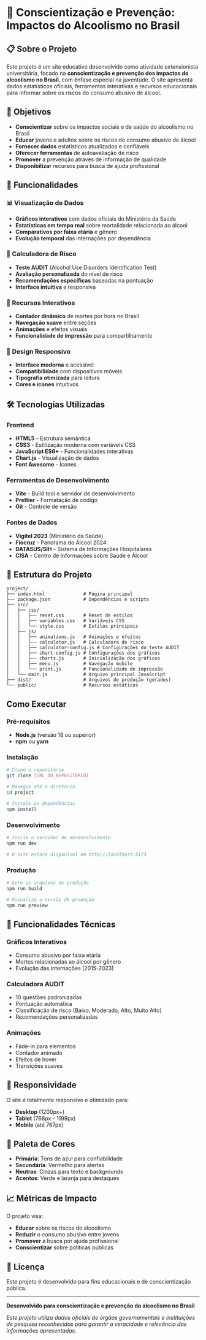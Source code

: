 # 🍷 Conscientização e Prevenção: Impactos do Alcoolismo no Brasil

## 📋 Sobre o Projeto

Este projeto é um site educativo desenvolvido como atividade extensionista universitária, focado na **conscientização e prevenção dos impactos do alcoolismo no Brasil**, com ênfase especial na juventude. O site apresenta dados estatísticos oficiais, ferramentas interativas e recursos educacionais para informar sobre os riscos do consumo abusivo de álcool.

## 🎯 Objetivos

- **Conscientizar** sobre os impactos sociais e de saúde do alcoolismo no Brasil
- **Educar** jovens e adultos sobre os riscos do consumo abusivo de álcool
- **Fornecer dados** estatísticos atualizados e confiáveis
- **Oferecer ferramentas** de autoavaliação de risco
- **Promover** a prevenção através de informação de qualidade
- **Disponibilizar** recursos para busca de ajuda profissional

## 🌟 Funcionalidades

### 📊 Visualização de Dados

- **Gráficos interativos** com dados oficiais do Ministério da Saúde
- **Estatísticas em tempo real** sobre mortalidade relacionada ao álcool
- **Comparativos por faixa etária** e gênero
- **Evolução temporal** das internações por dependência

### 🧮 Calculadora de Risco

- **Teste AUDIT** (Alcohol Use Disorders Identification Test)
- **Avaliação personalizada** do nível de risco
- **Recomendações específicas** baseadas na pontuação
- **Interface intuitiva** e responsiva

### 📱 Recursos Interativos

- **Contador dinâmico** de mortes por hora no Brasil
- **Navegação suave** entre seções
- **Animações** e efeitos visuais
- **Funcionalidade de impressão** para compartilhamento

### 🎨 Design Responsivo

- **Interface moderna** e acessível
- **Compatibilidade** com dispositivos móveis
- **Tipografia otimizada** para leitura
- **Cores e ícones** intuitivos

## 🛠️ Tecnologias Utilizadas

### Frontend

- **HTML5** - Estrutura semântica
- **CSS3** - Estilização moderna com variáveis CSS
- **JavaScript ES6+** - Funcionalidades interativas
- **Chart.js** - Visualização de dados
- **Font Awesome** - Ícones

### Ferramentas de Desenvolvimento

- **Vite** - Build tool e servidor de desenvolvimento
- **Prettier** - Formatação de código
- **Git** - Controle de versão

### Fontes de Dados

- **Vigitel 2023** (Ministério da Saúde)
- **Fiocruz** - Panorama do Álcool 2024
- **DATASUS/SIH** - Sistema de Informações Hospitalares
- **CISA** - Centro de Informações sobre Saúde e Álcool

## 📁 Estrutura do Projeto

```
project/
├── index.html              # Página principal
├── package.json            # Dependências e scripts
├── src/
│   ├── css/
│   │   ├── reset.css       # Reset de estilos
│   │   ├── variables.css   # Variáveis CSS
│   │   └── style.css       # Estilos principais
│   ├── js/
│   │   ├── animations.js   # Animações e efeitos
│   │   ├── calculator.js   # Calculadora de risco
│   │   ├── calculator-config.js # Configurações do teste AUDIT
│   │   ├── chart-config.js # Configurações dos gráficos
│   │   ├── charts.js       # Inicialização dos gráficos
│   │   ├── menu.js         # Navegação mobile
│   │   └── print.js        # Funcionalidade de impressão
│   └── main.js             # Arquivo principal JavaScript
├── dist/                   # Arquivos de produção (gerados)
└── public/                 # Recursos estáticos
```

## Como Executar

### Pré-requisitos

- **Node.js** (versão 18 ou superior)
- **npm** ou **yarn**

### Instalação

```bash
# Clone o repositório
git clone [URL_DO_REPOSITORIO]

# Navegue até o diretório
cd project

# Instale as dependências
npm install
```

### Desenvolvimento

```bash
# Inicie o servidor de desenvolvimento
npm run dev

# O site estará disponível em http://localhost:5173
```

### Produção

```bash
# Gere os arquivos de produção
npm run build

# Visualize a versão de produção
npm run preview
```

## 🔧 Funcionalidades Técnicas

### Gráficos Interativos

- Consumo abusivo por faixa etária
- Mortes relacionadas ao álcool por gênero
- Evolução das internações (2015-2023)

### Calculadora AUDIT

- 10 questões padronizadas
- Pontuação automática
- Classificação de risco (Baixo, Moderado, Alto, Muito Alto)
- Recomendações personalizadas

### Animações

- Fade-in para elementos
- Contador animado
- Efeitos de hover
- Transições suaves

## 📱 Responsividade

O site é totalmente responsivo e otimizado para:

- **Desktop** (1200px+)
- **Tablet** (768px - 1199px)
- **Mobile** (até 767px)

## 🎨 Paleta de Cores

- **Primária**: Tons de azul para confiabilidade
- **Secundária**: Vermelho para alertas
- **Neutras**: Cinzas para texto e backgrounds
- **Acentos**: Verde e laranja para destaques

## 📈 Métricas de Impacto

O projeto visa:

- **Educar** sobre os riscos do alcoolismo
- **Reduzir** o consumo abusivo entre jovens
- **Promover** a busca por ajuda profissional
- **Conscientizar** sobre políticas públicas

## 📄 Licença

Este projeto é desenvolvido para fins educacionais e de conscientização pública.

---

**Desenvolvido para conscientização e prevenção do alcoolismo no Brasil**

_Este projeto utiliza dados oficiais de órgãos governamentais e instituições de pesquisa reconhecidas para garantir a veracidade e relevância das informações apresentadas._
